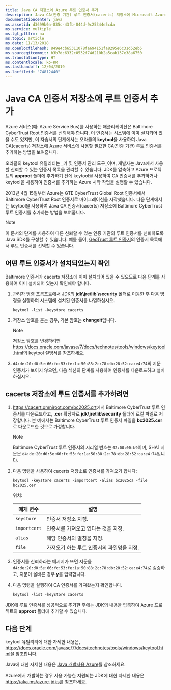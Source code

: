 ```yaml
---
title: Java CA 저장소에 Azure 루트 인증서 추가
description: Java CA(인증 기관) 루트 인증서(cacerts) 저장소에 Microsoft Azure용 CA 인증서를 추가하는 방법에 대해 알아봅니다.
documentationcenter: java
ms.assetid: d3699b0a-835c-43fb-844d-9c25344e5cda
ms.service: multiple
ms.tgt_pltfrm: na
ms.topic: article
ms.date: 11/13/2018
ms.openlocfilehash: 849e4cb65311078fa694151fa8295e6c31d52eb5
ms.sourcegitcommit: b3b7dc6332c0532f74d210b2a5cab137e38a6750
ms.translationtype: HT
ms.contentlocale: ko-KR
ms.lasthandoff: 12/04/2019
ms.locfileid: "74812440"
---
```

# <a name="adding-a-root-certificate-to-the-java-ca-certificates-store"></a>Java CA 인증서 저장소에 루트 인증서 추가

Azure 서비스(예: Azure Service Bus)를 사용하는 애플리케이션은 Baltimore CyberTrust Root 인증서를 신뢰해야 합니다. 이 인증서는 시스템에 이미 설치되어 있을 수도 있지만, 이 자습서의 단계에서는 오라클의  **keytool**을 사용하여 Java CA(cacerts) 저장소에 Azure 서비스에 사용할 필요한 CA(인증 기관) 루트 인증서를 추가하는 방법을 보여줍니다.

오라클의 keytool 유틸리티는 _키 및 인증서 관리 도구_이며, 개발자는 Java에서 사용할 신뢰할 수 있는 인증서 목록을 관리할 수 있습니다. JDK를 압축하고 Azure 프로젝트의 **approot** 폴더에 추가하기 전에 keytool을 사용하여 CA 인증서를 추가하거나 keytool을 사용하여 인증서를 추가하는 Azure 시작 작업을 실행할 수 있습니다.

2013년 4월 15일부터 Azure는 GTE CyberTrust Global Root 인증서에서 Baltimore CyberTrust Root 인증서로 마이그레이션을 시작했습니다. 다음 단계에서는 keytool을 사용하여 Java CA 인증서(cacerts) 저장소에 Baltimore CyberTrust 루트 인증서를 추가하는 방법을 보여줍니다.

> [!NOTE]
> 
> 이 문서의 단계를 사용하여 다른 신뢰할 수 있는 인증 기관의 루트 인증서를 신뢰하도록 Java SDK를 구성할 수 있습니다. 예를 들어, [GeoTrust 루트 인증서](https://www.geotrust.com/resources/root-certificates/)의 인증서 목록에서 루트 인증서를 선택할 수 있습니다.
> 

## <a name="determining-which-root-certificates-are-installed"></a>어떤 루트 인증서가 설치되었는지 확인

Baltimore 인증서가 cacerts 저장소에 이미 설치되어 있을 수 있으므로 다음 단계를 사용하여 이미 설치되어 있는지 확인해야 합니다.

1. 관리자 명령 프롬프트에서 JDK의 **jdk\jre\lib \security** 폴더로 이동한 후 다음 명령을 실행하여 시스템에 설치된 인증서를 나열하십시오.

   ```shell
   keytool -list -keystore cacerts
   ```

1. 저장소 암호를 묻는 경우, 기본 암호는 **changeit**입니다.

   > [!NOTE]
   > 
   > 저장소 암호를 변경하려면 <https://docs.oracle.com/javase/7/docs/technotes/tools/windows/keytool.html>의 keytool 설명서를 참조하세요.
   > 

1. `d4:de:20:d0:5e:66:fc:53:fe:1a:50:88:2c:78:db:28:52:ca:e4:74`의 지문 인증서가 보이지 않으면, 다음 섹션의 단계를 사용하여 인증서를 다운로드하고 설치하십시오.

## <a name="to-add-a-root-certificate-to-the-cacerts-store"></a>cacerts 저장소에 루트 인증서를 추가하려면

1. <https://cacert.omniroot.com/bc2025.crt>에서 Baltimore CyberTrust 루트 인증서를 다운로드하고, **.cer** 확장자로 **jdk\jre\lib\security** 폴더에 로컬 파일로 저장합니다. 본 예에서는 Baltimore CyberTrust 루트 인증서 파일을 **bc2025.cer**로 다운로드한 것으로 가정합니다.

   > [!NOTE]
   > 
   > Baltimore CyberTrust 루트 인증서의 시리얼 번호는 `02:00:00:b9`이며, SHA1 지문은 `d4:de:20:d0:5e:66:fc:53:fe:1a:50:88:2c:78:db:28:52:ca:e4:74`입니다.
   > 

2. 다음 명령을 사용하여 cacerts 저장소로 인증서를 가져오기 합니다:

   ```shell
   keytool -keystore cacerts -importcert -alias bc2025ca -file bc2025.cer
   ```
   위치:

   |  매개 변수   |                              설명                               |
   |--------------|------------------------------------------------------------------------|
   | `keystore`   | 인증서 저장소 지정.                                       |
   | `importcert` | 인증서를 가져오고 있다는 것을 지정.                        |
   | `alias`      | 해당 인증서의 별칭을 지정.                                |
   | `file`       | 가져오기 하는 루트 인증서의 파일명을 지정. |


3. 인증서를 신뢰하라는 메시지가 뜨면 지문을 `d4:de:20:d0:5e:66:fc:53:fe:1a:50:88:2c:78:db:28:52:ca:e4:74`로 검증하고, 지문이 올바른 경우 **y**를 입력합니다.

4. 다음 명령을 실행하여 CA 인증서를 가져왔는지 확인합니다.

   ```shell
   keytool -list -keystore cacerts
   ```

JDK에 루트 인증서를 성공적으로 추가한 후에는 JDK의 내용을 압축하여 Azure 프로젝트의  **approot** 폴더에 추가할 수 있습니다.

## <a name="next-steps"></a>다음 단계

keytool 유틸리티에 대한 자세한 내용은, <https://docs.oracle.com/javase/7/docs/technotes/tools/windows/keytool.html>을 참조합니다.

Java에 대한 자세한 내용은 [Java 개발자용 Azure](/azure/java)를 참조하세요.

<!-- For more information about the root certificates used by Azure, see [Azure Root Certificate Migration](https://blogs.msdn.com/b/windowsazure/archive/2013/03/15/windows-azure-root-certificate-migration.aspx). -->

Azure에서 개발하는 경우 사용 가능한 지원되는 JDK에 대한 자세한 내용은 <https://aka.ms/azure-jdks>를 참조하세요.